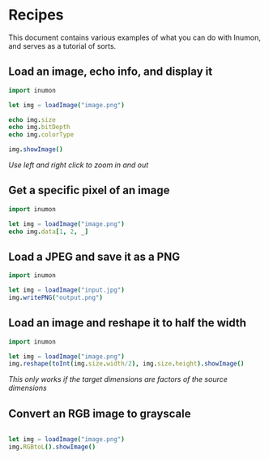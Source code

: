 # Recipes

This document contains various examples of what you can do with Inumon, and serves as a tutorial of sorts.

## Load an image, echo info, and display it
```Nim
import inumon

let img = loadImage("image.png")

echo img.size
echo img.bitDepth
echo img.colorType

img.showImage()
```
*Use left and right click to zoom in and out*

## Get a specific pixel of an image
```Nim
import inumon

let img = loadImage("image.png")
echo img.data[1, 2, _]
```

## Load a JPEG and save it as a PNG
```Nim
import inumon

let img = loadImage("input.jpg")
img.writePNG("output.png")
```

## Load an image and reshape it to half the width
```Nim
import inumon

let img = loadImage("image.png")
img.reshape(toInt(img.size.width/2), img.size.height).showImage()
```
*This only works if the target dimensions are factors of the source dimensions*

## Convert an RGB image to grayscale
```Nim

let img = loadImage("image.png")
img.RGBtoL().showImage()
```